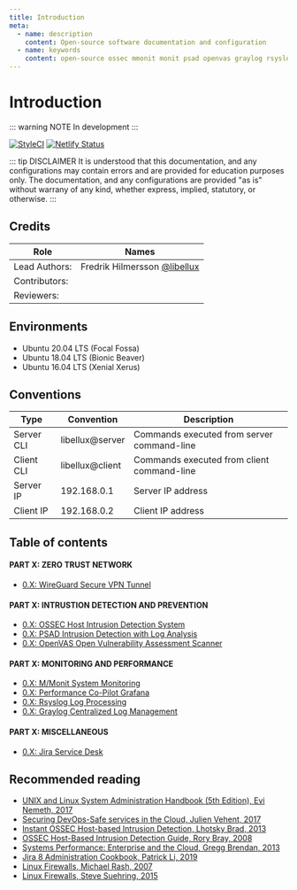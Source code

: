 ```yaml
---
title: Introduction
meta:
  - name: description
    content: Open-source software documentation and configuration
  - name: keywords
    content: open-source ossec mmonit monit psad openvas graylog rsyslog jira
---
```


# Introduction

::: warning NOTE
In development
:::

[![StyleCI](https://github.styleci.io/repos/245666033/shield)](https://github.styleci.io/repos/245666033/shield)
[![Netlify Status](https://api.netlify.com/api/v1/badges/c55fd474-8155-440c-971b-a9ccbaf2133c/deploy-status)](https://app.netlify.com/sites/nervous-jennings-d80639/deploys)

::: tip DISCLAIMER
It is understood that this documentation, and any configurations may contain errors and are provided for education purposes only. The documentation, and any configurations are provided "as is" without warrany of any kind, whether express, implied, statutory, or otherwise.
:::

## Credits

| Role | Names |
|------|-------|
| Lead Authors: | Fredrik Hilmersson [@libellux](https://github.com/libellux) |
| Contributors: | |
| Reviewers: | |

## Environments

* Ubuntu 20.04 LTS (Focal Fossa)
* Ubuntu 18.04 LTS (Bionic Beaver)
* Ubuntu 16.04 LTS (Xenial Xerus)

## Conventions

| Type | Convention | Description |
|--------|----------|-------------|
| Server CLI | libellux@server | Commands executed from server command-line |
| Client CLI | libellux@client | Commands executed from client command-line |
| Server IP | 192.168.0.1 | Server IP address |
| Client IP | 192.168.0.2 | Client IP address |

## Table of contents

#### PART X: ZERO TRUST NETWORK

* [0.X: WireGuard Secure VPN Tunnel](./wireguard/README.md)

#### PART X: INTRUSTION DETECTION AND PREVENTION

* [0.X: OSSEC Host Intrusion Detection System](./ossec/README.md)
* [0.X: PSAD Intrusion Detection with Log Analysis](./psad/README.md)
* [0.X: OpenVAS Open Vulnerability Assessment Scanner](./openvas/README.md)

#### PART X: MONITORING AND PERFORMANCE

* [0.X: M/Monit System Monitoring](./mmonit/README.md)
* [0.X: Performance Co-Pilot Grafana](./pcp/README.md)
* [0.X: Rsyslog Log Processing](./rsyslog/README.md)
* [0.X: Graylog Centralized Log Management](./graylog/README.md)

#### PART X: MISCELLANEOUS

* [0.X: Jira Service Desk](./jira/README.md)

## Recommended reading <Badge text="affiliate links" type="warning"/>

* [UNIX and Linux System Administration Handbook (5th Edition), Evi Nemeth, 2017](https://amzn.to/3gwFzH6)
* [Securing DevOps-Safe services in the Cloud, Julien Vehent, 2017](https://amzn.to/3i7At4o)
* [Instant OSSEC Host-based Intrusion Detection, Lhotsky Brad, 2013](https://amzn.to/33sOjdF)
* [OSSEC Host-Based Intrusion Detection Guide, Rory Bray, 2008](https://amzn.to/2XuL9lM)
* [Systems Performance: Enterprise and the Cloud, Gregg Brendan, 2013](https://amzn.to/33sX733)
* [Jira 8 Administration Cookbook, Patrick Li, 2019](https://amzn.to/31qmvDU)
* [Linux Firewalls, Michael Rash, 2007](https://amzn.to/3gvD0VR)
* [Linux Firewalls, Steve Suehring, 2015](https://amzn.to/3fpFp2U)
